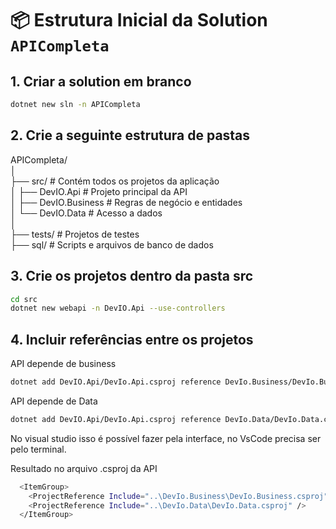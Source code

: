 
# 📦 Estrutura Inicial da Solution `APICompleta`

## 1. Criar a solution em branco

```bash
dotnet new sln -n APICompleta
```
## 2. Crie a seguinte estrutura de pastas 

APICompleta/  
│    
├── src/          # Contém todos os projetos da aplicação  
│   ├── DevIO.Api         # Projeto principal da API  
│   ├── DevIO.Business    # Regras de negócio e entidades  
│   └── DevIO.Data        # Acesso a dados  
│  
├── tests/       # Projetos de testes  
├── sql/         # Scripts e arquivos de banco de dados  
  
## 3. Crie os projetos dentro da pasta src
```bash
cd src
dotnet new webapi -n DevIO.Api --use-controllers
``` 
## 4. Incluir referências entre os projetos
API depende de business

```bash
dotnet add DevIO.Api/DevIo.Api.csproj reference DevIo.Business/DevIo.Business.csproj
```
API depende de Data

```bash
dotnet add DevIO.Api/DevIo.Api.csproj reference DevIo.Data/DevIo.Data.csproj 
```
No visual studio isso é possível fazer pela interface, no VsCode precisa ser pelo terminal.

Resultado no arquivo .csproj da API

```bash 
  <ItemGroup>
    <ProjectReference Include="..\DevIo.Business\DevIo.Business.csproj" />
    <ProjectReference Include="..\DevIo.Data\DevIo.Data.csproj" />
  </ItemGroup>
```
